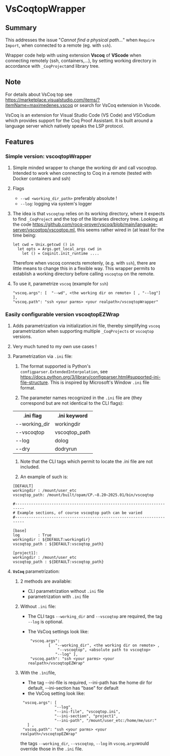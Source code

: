 # VsCoqtopWrapper

## Summary

This addresses the issue "*Cannot find a physical path...*" when `Require Import`, when connected to a remote (eg. with `ssh`).

Wrapper code help with using extension **Vscoq** of **VScode** when connecting remotely (ssh, containers,...), by setting working directory in accordance with `_CoqProject`and library tree.

## Note

  For details about VsCoq top see
  <https://marketplace.visualstudio.com/items/?itemName=maximedenes.vscoq>
  or search for VsCoq extension in Vscode.

 VsCoq is an extension for Visual Studio Code (VS Code) and VSCodium which provides
 support for the Coq Proof Assistant. It is built around a language server
 which natively speaks the LSP protocol.

## Features

### Simple version: vscoqtopWrapper

1. Simple minded wrapper to change the working dir and call vscoqtop.
    Intended to work when connecting to Coq in a remote (tested with
    Docker containers and ssh)

1. Flags
    - `--wd <working_dir_path>` preferably absolute !
    - `--log`: logging via system's logger

1. The idea is that `vscoqtop` relies on its working directory,
    where it expects to find `_CoqProject` and the top of the
    libraries directory tree. Looking at the
code <https://github.com/rocq-prover/vscoq/blob/main/language-server/vscoqtop/vscoqtop.ml>, this seems rather wired in (at least for the time being:

    ```
    let cwd = Unix.getcwd () in
      let opts = Args.get_local_args cwd in
        let () = Coqinit.init_runtime ....
    ```

   Therefore when vscoq connects
    remotenly, (e.g. with `ssh`), there are little  means to
    change this in a flexible way. This wrapper permits to establish a working directory before
    calling `vscoqtop` on the remote.

1.  To use it, parametrize `vscoq`  (example for `ssh`)

    ```
    "vscoq.args": [  "--wd", <the working dir on remote> [ , "--log"] ],
    "vscoq.path": "ssh <your parms> <your realpath>/vscoqtopWrapper"
    ```

### Easily configurable version vscoqtopEZWrap

1. Adds parametrization via initialization.ini file, thereby simplifying
`vscoq` parametrization when supporting multiple `_CoqProjects` or `vscoqtop` versions.

1. Very much tuned to my own use cases !

1. Parametrization via `.ini` file:
	1. The format supported is Python's `configparser.ExtendedInterpolation`,
see <https://docs.python.org/3/library/configparser.html#supported-ini-file-structure>. This is inspired by Microsoft's Window `.ini` file format.

	1. The parameter names recognized in the `.ini` file are (they correspond but are not identical to the CLI flags):

     <table>
      <tr><th> .ini flag </th><th>.ini keyword</th></tr>
      <tr> 
        <td> --working_dir </td><td>workingdir</td>  </tr>
        <td> --vscoqtop    </td><td> vscoqtop_path </td>  </tr>
        <td> --log         </td><td> dolog         </td>  </tr>
        <td> --dry         </td><td> dodryrun      </td>  </tr>
     </table>

    1. Note that the CLI tags which permit to locate the .ini file are not included.

    1. An example of such is:

    ```
    [DEFAULT]
    workingdir : /mount/user_etc
    vscoqtop_path: /mount/built/opam/CP.~8.20~2025.01/bin/vscoqtop

    #-----------------------------------------------------------------------
    # Example sections, of course vscoqtop path can be varied
    #-----------------------------------------------------------------------

    [base]
    log        : True
    workingdir : ${DEFAULT:workingdir}
    vscoqtop_path : ${DEFAULT:vscoqtop_path}

    [project1]:
    workingdir : /mount/user_etc
    vscoqtop_path : ${DEFAULT:vscoqtop_path}
    ```

1. **`VsCoq`** parametrization:
	1. 2 methods are available:
		- CLI parametrization without `.ini` file
		- parametrization with `.ini` file

	1. Without `.ini` file: 
       - The CLI tags `--working_dir` and `--vscoqtop` are
		  required, the tag `--log` is optional.
	
       - The VsCoq settings look like:
         ```
          "vscoq.args": 
                  [  "--working_dir", <the working dir on remote> ,
		              "--vscoqtop", <absolute path to vscoqtop>
                     "--log" ],
          "vscoq.path": "ssh <your parms> <your realpath>/vscoqtopEZWrap"
         ```


	1. With the `.ìni`file, 
        - The tag --ini-file is required, --ini-path has the home dir
	      for default, --ini-section has "base" for default
        - the VsCoq setting look like:
         ```
          "vscoq.args": [
                        "--log", 
                        "--ini-file", "vscoqtop.ini", 
                        "--ini-section", "project1", 
                        "--ini-path", "/mount/user_etc:/home/me/usr:"
			] ,
          "vscoq.path": "ssh <your parms> <your realpath>/vscoqtopEZWrap"
         ```

		the tags `--working_dir`, `--vscoqtop`, `--log` in `vscoq.args`would override those in the `.ini` file.






